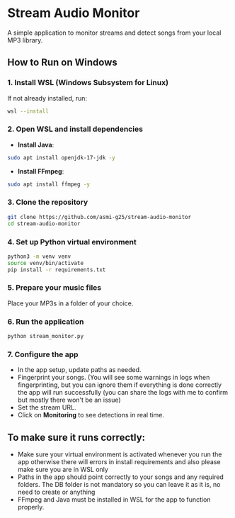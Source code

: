 
# Stream Audio Monitor

A simple application to monitor streams and detect songs from your local MP3 library.

## How to Run on Windows

### 1. Install WSL (Windows Subsystem for Linux)
If not already installed, run:

```bash
wsl --install
```

### 2. Open WSL and install dependencies
- **Install Java**:

```bash
sudo apt install openjdk-17-jdk -y
```

- **Install FFmpeg**:

```bash
sudo apt install ffmpeg -y
```

### 3. Clone the repository

```bash
git clone https://github.com/asmi-g25/stream-audio-monitor
cd stream-audio-monitor
```

### 4. Set up Python virtual environment

```bash
python3 -m venv venv
source venv/bin/activate
pip install -r requirements.txt
```

### 5. Prepare your music files
Place your MP3s in a folder of your choice.

### 6. Run the application

```bash
python stream_monitor.py
```

### 7. Configure the app
- In the app setup, update paths as needed.  
- Fingerprint your songs.  (You will see some warnings in logs when fingerprinting, but you can ignore them if everything is done correctly the app will run successfully (you can share the logs with me to confirm but mostly there won't be an issue)
- Set the stream URL.  
- Click on **Monitoring** to see detections in real time.

## To make sure it runs correctly:
- Make sure your virtual environment is activated whenever you run the app otherwise there will errors in install requirements and also please make sure you are in WSL only 
- Paths in the app should point correctly to your songs and any required folders. The DB folder is not mandatory so you can leave it as it is, no need to create or anything  
- FFmpeg and Java must be installed in WSL for the app to function properly.
